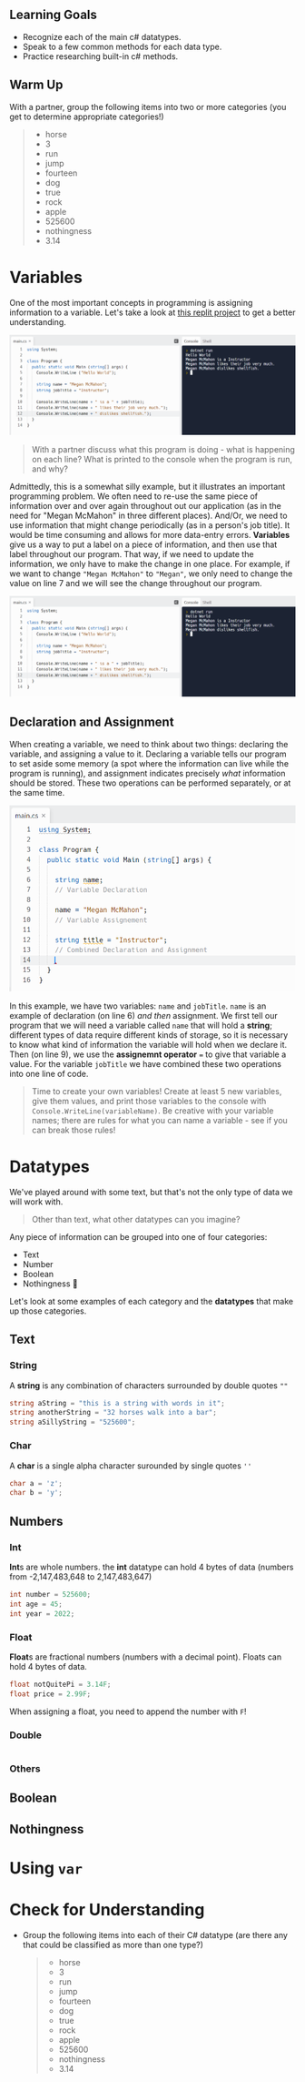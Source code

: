 ## Learning Goals

* Recognize each of the main c# datatypes.
* Speak to a few common methods for each data type.
* Practice researching built-in c# methods.

## Warm Up

With a partner, group the following items into two or more categories (you get to determine appropriate categories!)

> * horse
> * 3
> * run
> * jump
> * fourteen
> * dog
> * true
> * rock
> * apple
> * 525600
> * nothingness
> * 3.14

# Variables

One of the most important concepts in programming is assigning information to a variable.  Let's take a look at [this replit project](https://replit.com/@MeganMcMahon1/VariableAssigment#main.cs) to get a better understanding.

![Screenshot showing two variables being assigned and used](/images/Mod1/DataTypesAndVariables/VariableAssignment1.png)

> With a partner discuss what this program is doing - what is happening on each line?  What is printed to the console when the program is run, and why?

Admittedly, this is a somewhat silly example, but it illustrates an important programming problem.  We often need to re-use the same piece of information over and over again throughout out our application (as in the need for "Megan McMahon" in three different places).  And/Or, we need to use information that might change periodically (as in a person's job title).  It would be time consuming and allows for more data-entry errors. **Variables** give us a way to put a label on a piece of information, and then use that label throughout our program.  That way, if we need to update the information, we only have to make the change in one place.  For example, if we want to change `"Megan McMahon"` to `"Megan"`, we only need to change the value on line 7 and we will see the change throughout our program.

![Screenshot showing variable values changed](/images/Mod1/DataTypesAndVariables/VariableAssignment2.png)

## Declaration and Assignment

When creating a variable, we need to think about two things:  declaring the variable, and assigning a value to it.  Declaring a variable tells our program to set aside some memory (a spot where the information can live while the program is running), and assignment indicates precisely *what* information should be stored.  These two operations can be performed separately, or at the same time.

![Example of variable declaration and assignment](/images/Mod1/DataTypesAndVariables/DeclarationAndAssignment.png)

In this example, we have two variables: `name` and `jobTitle`.  `name` is an example of declaration (on line 6) *and then* assignment.  We first tell our program that we will need a variable called `name` that will hold a **string**; different types of data require different kinds of storage, so it is necessary to know what kind of information the variable will hold when we declare it.  Then (on line 9), we use the **assignemnt operator** `=` to give that variable a value.  For the variable `jobTitle` we have combined these two operations into one line of code.

> Time to create your own variables!  Create at least 5 new variables, give them values, and print those variables to the console with `Console.WriteLine(variableName)`.  Be creative with your variable names; there are rules for what you can name a variable - see if you can break those rules!


# Datatypes

We've played around with some text, but that's not the only type of data we will work with.

> Other than text, what other datatypes can you imagine?

Any piece of information can be grouped into one of four categories:
* Text
* Number
* Boolean
* Nothingness 🧐

Let's look at some examples of each category and the **datatypes** that make up those categories.

## Text
### String

A **string** is any combination of characters surrounded by double quotes `""`

```c#
string aString = "this is a string with words in it";
string anotherString = "32 horses walk into a bar";
string aSillyString = "525600";
```

### Char

A **char** is a single alpha character surounded by single quotes `''`

```c#
char a = 'z';
char b = 'y';
```

## Numbers
### Int

**Int**s are whole numbers.  the **int** datatype can hold 4 bytes of data (numbers from -2,147,483,648 to 2,147,483,647)

```c#
int number = 525600;
int age = 45;
int year = 2022;
```

### Float

**Float**s are fractional numbers (numbers with a decimal point).  Floats can hold 4 bytes of data.
```c#
float notQuitePi = 3.14F;
float price = 2.99F;
```

When assigning a float, you need to append the number with `F`!

### Double

```c#

```

### Others

## Boolean

## Nothingness

# Using `var`

# Check for Understanding

- Group the following items into each of their C# datatype (are there any that could be classified as more than one type?)
    > * horse
    > * 3
    > * run
    > * jump
    > * fourteen
    > * dog
    > * true
    > * rock
    > * apple
    > * 525600
    > * nothingness
    > * 3.14